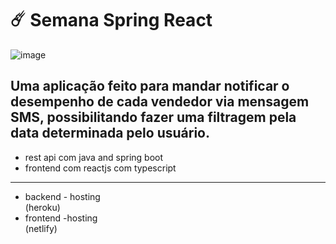 # ☄️ Semana Spring React

![image](https://user-images.githubusercontent.com/82124997/179431363-1b3bfdff-7ca8-4d21-a54c-243a34454da0.png)


<h2> Uma aplicação feito para mandar notificar o desempenho de cada vendedor via mensagem SMS, possibilitando fazer uma filtragem pela data determinada pelo usuário. </h2>
<ul>
<li> rest api com java and spring boot</li>
<li> frontend com reactjs com typescript</li>
</ul>

---------------------------
<ul>
<li>backend - hosting </br> 
(heroku)
</li>
<li>frontend -hosting </br>
(netlify)

</li>
</ul>
